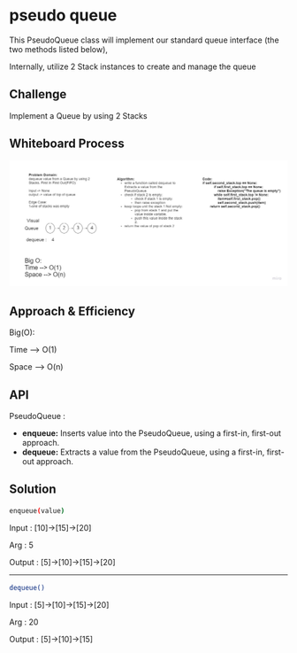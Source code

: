 # pseudo queue
This PseudoQueue class will implement our standard queue interface (the two methods listed below),

Internally, utilize 2 Stack instances to create and manage the queue


## Challenge
Implement a Queue by using 2 Stacks

## Whiteboard Process
![stack-queue-pseudo](stack-queue-pseudo.jpg)

## Approach & Efficiency
Big(O):

Time --> O(1)

Space --> O(n)


## API
PseudoQueue :
-   **enqueue:**
Inserts value into the PseudoQueue, using a first-in, first-out approach.
-   **dequeue:**
Extracts a value from the PseudoQueue, using a first-in, first-out approach.

## Solution
```bash
enqueue(value)
```

Input : [10]->[15]->[20]	

Arg : 5

Output : [5]->[10]->[15]->[20]

***
```bash
dequeue()
```

Input : [5]->[10]->[15]->[20]	

Arg : 20

Output : [5]->[10]->[15]
